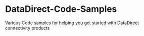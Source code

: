 # DataDirect-Code-Samples
Various Code samples for helping you get started with DataDirect connectivity products
